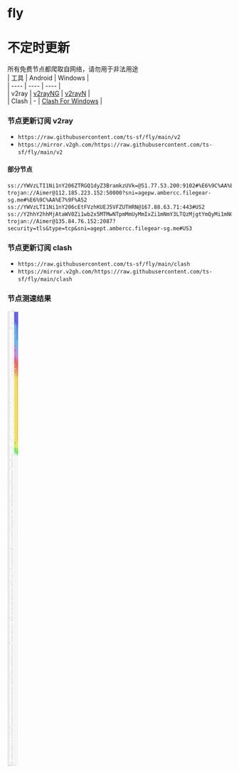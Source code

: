 # fly
# 不定时更新
所有免费节点都爬取自网络，请勿用于非法用途  
|  工具  | Android  | Windows  |  
|  ----  | ----   | ----  |  
| v2ray  | [v2rayNG](https://github.com/2dust/v2rayNG/releases) | [v2rayN](https://github.com/2dust/v2rayN/releases) |  
| Clash  | - | [Clash For Windows](https://github.com/2dust/clashN/releases) | 
  
### 节点更新订阅  v2ray
- `https://raw.githubusercontent.com/ts-sf/fly/main/v2`  
- `https://mirror.v2gh.com/https://raw.githubusercontent.com/ts-sf/fly/main/v2`  

#### 部分节点  
``` 
ss://YWVzLTI1Ni1nY206ZTRGQ1dyZ3BramkzUVk=@51.77.53.200:9102#%E6%9C%AA%E7%9F%A5%201.8MB%2Fs
trojan://Aimer@112.185.223.152:50000?sni=agepw.ambercc.filegear-sg.me#%E6%9C%AA%E7%9F%A52
ss://YWVzLTI1Ni1nY206cEtFVzhKUEJ5VFZUTHRN@167.88.63.71:443#US2
ss://Y2hhY2hhMjAtaWV0Zi1wb2x5MTMwNTpmMmUyMmIxZi1mNmY3LTQzMjgtYmQyMi1mNGNjYWYwOThmZjQ=@free.2apzhfa.xyz:31243#%F0%9F%87%B9%F0%9F%87%BCTW%E5%8F%B0%E6%B9%BE
trojan://Aimer@135.84.76.152:2087?security=tls&type=tcp&sni=agept.ambercc.filegear-sg.me#US3
```
### 节点更新订阅  clash
- `https://raw.githubusercontent.com/ts-sf/fly/main/clash`  
- `https://mirror.v2gh.com/https://raw.githubusercontent.com/ts-sf/fly/main/clash`  

### 节点测速结果
![image](traffic.png)
